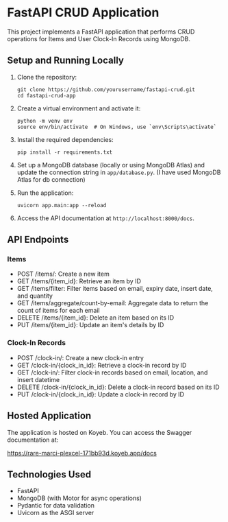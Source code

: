 # FastAPI CRUD Application

This project implements a FastAPI application that performs CRUD operations for Items and User Clock-In Records using MongoDB.


## Setup and Running Locally

1. Clone the repository:
   ```
   git clone https://github.com/yourusername/fastapi-crud.git
   cd fastapi-crud-app
   ```

2. Create a virtual environment and activate it:
   ```
   python -m venv env
   source env/bin/activate  # On Windows, use `env\Scripts\activate`
   ```

3. Install the required dependencies:
   ```
   pip install -r requirements.txt
   ```

4. Set up a MongoDB database (locally or using MongoDB Atlas) and update the connection string in `app/database.py`.
(I have used MongoDB Atlas for db connection)

5. Run the application:
   ```
   uvicorn app.main:app --reload
   ```

6. Access the API documentation at `http://localhost:8000/docs`.

## API Endpoints

### Items

- POST /items/: Create a new item
- GET /items/{item_id}: Retrieve an item by ID
- GET /items/filter: Filter items based on email, expiry date, insert date, and quantity
- GET /items/aggregate/count-by-email: Aggregate data to return the count of items for each email
- DELETE /items/{item_id}: Delete an item based on its ID
- PUT /items/{item_id}: Update an item's details by ID

### Clock-In Records

- POST /clock-in/: Create a new clock-in entry
- GET /clock-in/{clock_in_id}: Retrieve a clock-in record by ID
- GET /clock-in/: Filter clock-in records based on email, location, and insert datetime
- DELETE /clock-in/{clock_in_id}: Delete a clock-in record based on its ID
- PUT /clock-in/{clock_in_id}: Update a clock-in record by ID

## Hosted Application

The application is hosted on Koyeb. You can access the Swagger documentation at:

https://rare-marci-plexcel-171bb93d.koyeb.app/docs

## Technologies Used

- FastAPI
- MongoDB (with Motor for async operations)
- Pydantic for data validation
- Uvicorn as the ASGI server
